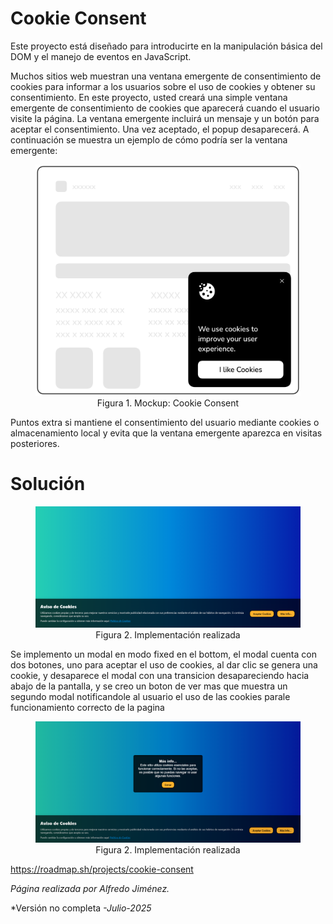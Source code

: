 # Cookie Consent
Este proyecto está diseñado para introducirte en la manipulación básica del DOM y el manejo de eventos en JavaScript.

Muchos sitios web muestran una ventana emergente de consentimiento de cookies para informar a los usuarios sobre el uso de cookies y obtener su consentimiento. En este proyecto, usted creará una simple ventana emergente de consentimiento de cookies que aparecerá cuando el usuario visite la página. La ventana emergente incluirá un mensaje y un botón para aceptar el consentimiento. Una vez aceptado, el popup desaparecerá. A continuación se muestra un ejemplo de cómo podría ser la ventana emergente:


<figure>
    <img src="mockup.png" alt="Mockup" />
    <figcaption style="text-align:center;">Figura 1. Mockup: Cookie Consent</figcaption>
</figure>
Puntos extra si mantiene el consentimiento del usuario mediante cookies o almacenamiento local y evita que la ventana emergente aparezca en visitas posteriores.

# Solución
<figure>
    <img src="cookieHtml.png" alt="Texto alternativo" />
    <figcaption style="text-align:center;">Figura 2. Implementación realizada</figcaption>
</figure>
 Se implemento un modal en modo fixed en el bottom, el modal cuenta con dos botones, uno para aceptar el uso de cookies, al dar clic se genera una cookie, y desaparece el modal con una transicion desapareciendo hacia abajo de la pantalla, y se creo un boton de ver mas que muestra un segundo modal notificandole al usuario el uso de las cookies parale funcionamiento correcto de la pagina

<figure>
    <img src="modal.png" alt="Texto alternativo" />
    <figcaption style="text-align:center;">Figura 2. Implementación realizada</figcaption>
</figure>

https://roadmap.sh/projects/cookie-consent

*Página realizada por Alfredo Jiménez.*


*Versión no completa
*-Julio-2025*